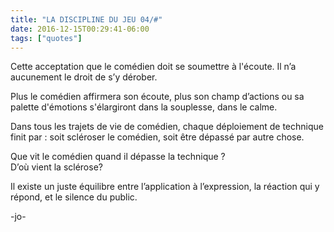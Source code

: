 ```yaml
---
title: "LA DISCIPLINE DU JEU 04/#"
date: 2016-12-15T00:29:41-06:00
tags: ["quotes"]
---
```



Cette acceptation que le comédien doit se soumettre à l'écoute. Il n’a aucunement le droit de s’y dérober.

Plus le comédien affirmera son écoute, plus son champ d’actions ou sa palette d'émotions s'élargiront dans la souplesse, dans le calme.

Dans tous les trajets de vie de comédien, chaque déploiement de technique finit par : soit scléroser le comédien, soit être dépassé par autre chose.

Que vit le comédien quand il dépasse la technique ?\
D’où vient la sclérose?

Il existe un juste équilibre entre l’application à l’expression, la réaction qui y répond, et le silence du public.


-jo-
